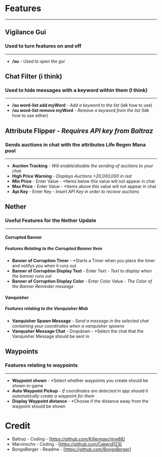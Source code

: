 # Features
-----


## Vigilance Gui
### Used to turn features on and off
-----

- **/su** - *Used to open the gui*


## Chat Filter (i think)
### Used to hide messages with a keyword within them (I think)
-----

- **/su word-list add myWord** - *Add a keyword to the list* (idk how to use)
- **/su word-list remove myWord** - *Remove a keyword from the list* (Idk how to use either)


## Attribute Flipper - *Requires API key from Baltraz*
### Sends auctions in chat with the attributes Life Regen Mana pool
-----

- **Auction Tracking** - *Will enable/disable the sending of auctions to your chat*
- **High Price Warning** - *Displays Auctions >20,000,000 in red*
- **Min Price** - Enter Value - *Items below this value will not appear in chat
- **Max Price** - Enter Value - *Items above this value will not appear in chat
- **Api Key** - Enter Key - *Insert API Key in order to recieve auctions*


## Nether
### Useful Features for the Nether Update
-----

#### Corrupted Banner
##### Features Relating to the Corrupted Banner Item

- **Banner of Corruption Timer** - *Starts a Timer when you place the timer and notifys you when it runs out
- **Banner of Corruption Display Text** - Enter Text - *Text to display when the banner runs out*
- **Banner of Corruption Display Color** - Enter Color Value - *The Color of the Banner Reminder message*

#### Vanquisher
##### Features relating to the Vanquisher Mob

- **Vanquisher Spawn Message** - *Send a message in the selected chat containing your coordinates when a vanquisher spawns*
- **Vanqusher Message Chat** - Dropdown - *Select the chat that the Vanquisher Message should be sent in


## Waypoints
### Features relating to waypoints
-----

- **Waypoint shown** - *Select whether waypoints you create should be shown in-game
- **Auto Waypoint Pickup** - *If coordinates are detected in app should it automatically create a waypoint for them*
- **Display Waypoint distance** - *Choose if the distance away from the waypoint should be shown


# Credit

- Baltraz - Coding - [https://github.com/Killermaschine88]
- Marvinschs - Coding - [https://github.com/Cakend123]
- BongoBerger - Readme - [https://github.com/BongoBerger]
